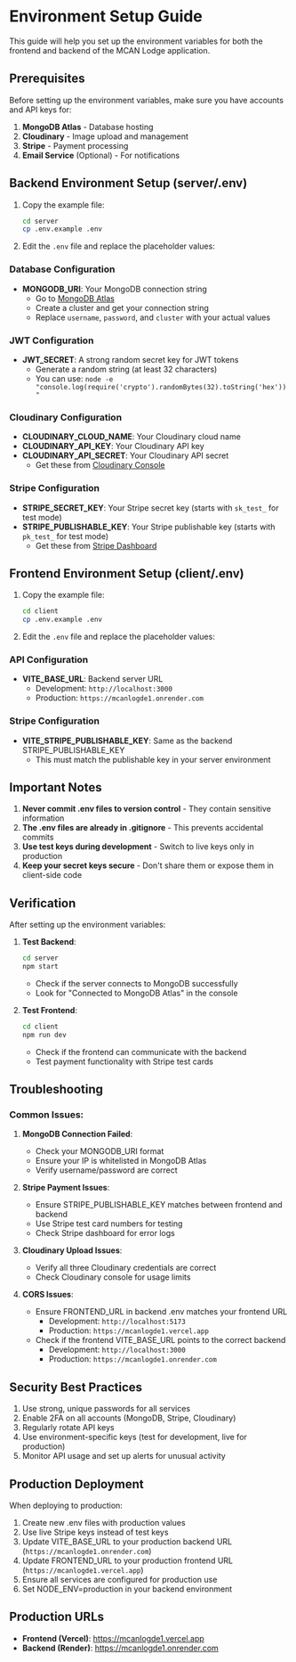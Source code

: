 # Environment Setup Guide

This guide will help you set up the environment variables for both the frontend and backend of the MCAN Lodge application.

## Prerequisites

Before setting up the environment variables, make sure you have accounts and API keys for:

1. **MongoDB Atlas** - Database hosting
2. **Cloudinary** - Image upload and management
3. **Stripe** - Payment processing
4. **Email Service** (Optional) - For notifications

## Backend Environment Setup (server/.env)

1. Copy the example file:
   ```bash
   cd server
   cp .env.example .env
   ```

2. Edit the `.env` file and replace the placeholder values:

### Database Configuration
- **MONGODB_URI**: Your MongoDB connection string
  - Go to [MongoDB Atlas](https://cloud.mongodb.com/)
  - Create a cluster and get your connection string
  - Replace `username`, `password`, and `cluster` with your actual values

### JWT Configuration
- **JWT_SECRET**: A strong random secret key for JWT tokens
  - Generate a random string (at least 32 characters)
  - You can use: `node -e "console.log(require('crypto').randomBytes(32).toString('hex'))"`

### Cloudinary Configuration
- **CLOUDINARY_CLOUD_NAME**: Your Cloudinary cloud name
- **CLOUDINARY_API_KEY**: Your Cloudinary API key
- **CLOUDINARY_API_SECRET**: Your Cloudinary API secret
  - Get these from [Cloudinary Console](https://cloudinary.com/console)

### Stripe Configuration
- **STRIPE_SECRET_KEY**: Your Stripe secret key (starts with `sk_test_` for test mode)
- **STRIPE_PUBLISHABLE_KEY**: Your Stripe publishable key (starts with `pk_test_` for test mode)
  - Get these from [Stripe Dashboard](https://dashboard.stripe.com/apikeys)

## Frontend Environment Setup (client/.env)

1. Copy the example file:
   ```bash
   cd client
   cp .env.example .env
   ```

2. Edit the `.env` file and replace the placeholder values:

### API Configuration
- **VITE_BASE_URL**: Backend server URL
  - Development: `http://localhost:3000`
  - Production: `https://mcanlogde1.onrender.com`

### Stripe Configuration
- **VITE_STRIPE_PUBLISHABLE_KEY**: Same as the backend STRIPE_PUBLISHABLE_KEY
  - This must match the publishable key in your server environment

## Important Notes

1. **Never commit .env files to version control** - They contain sensitive information
2. **The .env files are already in .gitignore** - This prevents accidental commits
3. **Use test keys during development** - Switch to live keys only in production
4. **Keep your secret keys secure** - Don't share them or expose them in client-side code

## Verification

After setting up the environment variables:

1. **Test Backend**:
   ```bash
   cd server
   npm start
   ```
   - Check if the server connects to MongoDB successfully
   - Look for "Connected to MongoDB Atlas" in the console

2. **Test Frontend**:
   ```bash
   cd client
   npm run dev
   ```
   - Check if the frontend can communicate with the backend
   - Test payment functionality with Stripe test cards

## Troubleshooting

### Common Issues:

1. **MongoDB Connection Failed**:
   - Check your MONGODB_URI format
   - Ensure your IP is whitelisted in MongoDB Atlas
   - Verify username/password are correct

2. **Stripe Payment Issues**:
   - Ensure STRIPE_PUBLISHABLE_KEY matches between frontend and backend
   - Use Stripe test card numbers for testing
   - Check Stripe dashboard for error logs

3. **Cloudinary Upload Issues**:
   - Verify all three Cloudinary credentials are correct
   - Check Cloudinary console for usage limits

4. **CORS Issues**:
   - Ensure FRONTEND_URL in backend .env matches your frontend URL
     - Development: `http://localhost:5173`
     - Production: `https://mcanlogde1.vercel.app`
   - Check if the frontend VITE_BASE_URL points to the correct backend
     - Development: `http://localhost:3000`
     - Production: `https://mcanlogde1.onrender.com`

## Security Best Practices

1. Use strong, unique passwords for all services
2. Enable 2FA on all accounts (MongoDB, Stripe, Cloudinary)
3. Regularly rotate API keys
4. Use environment-specific keys (test for development, live for production)
5. Monitor API usage and set up alerts for unusual activity

## Production Deployment

When deploying to production:

1. Create new .env files with production values
2. Use live Stripe keys instead of test keys
3. Update VITE_BASE_URL to your production backend URL (`https://mcanlogde1.onrender.com`)
4. Update FRONTEND_URL to your production frontend URL (`https://mcanlogde1.vercel.app`)
5. Ensure all services are configured for production use
6. Set NODE_ENV=production in your backend environment

## Production URLs

- **Frontend (Vercel)**: https://mcanlogde1.vercel.app
- **Backend (Render)**: https://mcanlogde1.onrender.com
